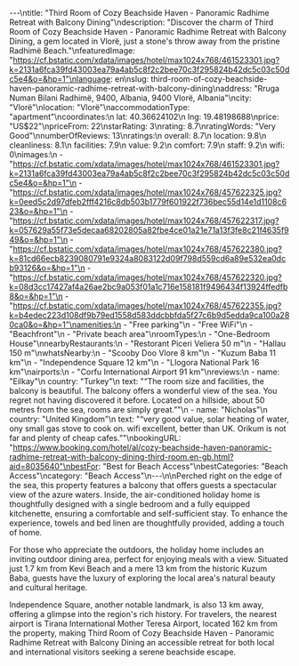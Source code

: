 ---\ntitle: "Third Room of Cozy Beachside Haven - Panoramic Radhime Retreat with Balcony Dining"\ndescription: "Discover the charm of Third Room of Cozy Beachside Haven - Panoramic Radhime Retreat with Balcony Dining, a gem located in Vlorë, just a stone's throw away from the pristine Radhimë Beach."\nfeaturedImage: "https://cf.bstatic.com/xdata/images/hotel/max1024x768/461523301.jpg?k=2131a6fca39fd43003ea79a4ab5c8f2c2bee70c3f295824b42dc5c03c50dc5e4&o=&hp=1"\nlanguage: en\nslug: third-room-of-cozy-beachside-haven-panoramic-radhime-retreat-with-balcony-dining\naddress: "Rruga Numan Bilani Radhimë, 9400, Albania, 9400 Vlorë, Albania"\ncity: "Vlorë"\nlocation: "Vlorë"\naccommodationType: "apartment"\ncoordinates:\n  lat: 40.36624102\n  lng: 19.48198688\nprice: "US$22"\npriceFrom: 22\nstarRating: 3\nrating: 8.7\nratingWords: "Very Good"\nnumberOfReviews: 13\nratings:\n  overall: 8.7\n  location: 9.8\n  cleanliness: 8.1\n  facilities: 7.9\n  value: 9.2\n  comfort: 7.9\n  staff: 9.2\n  wifi: 0\nimages:\n  - "https://cf.bstatic.com/xdata/images/hotel/max1024x768/461523301.jpg?k=2131a6fca39fd43003ea79a4ab5c8f2c2bee70c3f295824b42dc5c03c50dc5e4&o=&hp=1"\n  - "https://cf.bstatic.com/xdata/images/hotel/max1024x768/457622325.jpg?k=0eed5c2d97dfeb2fff4216c8db503b1779f601922f736bec55d14e1d1108c623&o=&hp=1"\n  - "https://cf.bstatic.com/xdata/images/hotel/max1024x768/457622317.jpg?k=057629a55f73e5decaa68202805a82fbe4ce01a21e71a13f3fe8c21f4635f949&o=&hp=1"\n  - "https://cf.bstatic.com/xdata/images/hotel/max1024x768/457622380.jpg?k=81cd66ecb8239080791e9324a8083122d09f798d559cd6a89e532ea0dcb93126&o=&hp=1"\n  - "https://cf.bstatic.com/xdata/images/hotel/max1024x768/457622320.jpg?k=08d3cc17427af4a26ae2bc9a053f01a1c716e158181f9496434f13924ffedfb8&o=&hp=1"\n  - "https://cf.bstatic.com/xdata/images/hotel/max1024x768/457622355.jpg?k=b4edec223d108df9b79ed1558d583ddcbbfda5f27c6b9d5edda9ca100a280ca0&o=&hp=1"\namenities:\n  - "Free parking"\n  - "Free WiFi"\n  - "Beachfront"\n  - "Private beach area"\nroomTypes:\n  - "One-Bedroom House"\nnearbyRestaurants:\n  - "Restorant Piceri Veliera 50 m"\n  - "Hallau 150 m"\nwhatsNearby:\n  - "Scooby Doo Vlore 8 km"\n  - "Kuzum Baba 11 km"\n  - "Independence Square 12 km"\n  - "Llogora National Park 16 km"\nairports:\n  - "Corfu International Airport 91 km"\nreviews:\n  - name: "Eilkay"\n    country: "Turkey"\n    text: "“The room size and facilities, the balcony is beautiful. The balcony offers a wonderful view of the sea. You regret not having discovered it before. Located on a hillside, about 50 metres from the sea, rooms are simply great.”"\n  - name: "Nicholas"\n    country: "United Kingdom"\n    text: "“very good value, solar heating of water, ony small gas stove to cook on. wifi excellent, better than UK. Orikum is not far and plenty of cheap cafes.”"\nbookingURL: "https://www.booking.com/hotel/al/cozy-beachside-haven-panoramic-radhime-retreat-with-balcony-dining-third-room.en-gb.html?aid=8035640"\nbestFor: "Best for Beach Access"\nbestCategories: "Beach Access"\ncategory: "Beach Access"\n---\n\nPerched right on the edge of the sea, this property features a balcony that offers guests a spectacular view of the azure waters. Inside, the air-conditioned holiday home is thoughtfully designed with a single bedroom and a fully equipped kitchenette, ensuring a comfortable and self-sufficient stay. To enhance the experience, towels and bed linen are thoughtfully provided, adding a touch of home.

For those who appreciate the outdoors, the holiday home includes an inviting outdoor dining area, perfect for enjoying meals with a view. Situated just 1.7 km from Kevi Beach and a mere 13 km from the historic Kuzum Baba, guests have the luxury of exploring the local area's natural beauty and cultural heritage.

Independence Square, another notable landmark, is also 13 km away, offering a glimpse into the region's rich history. For travelers, the nearest airport is Tirana International Mother Teresa Airport, located 162 km from the property, making Third Room of Cozy Beachside Haven - Panoramic Radhime Retreat with Balcony Dining an accessible retreat for both local and international visitors seeking a serene beachside escape.